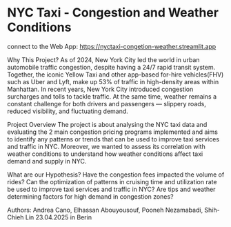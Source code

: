 # NYC Taxi - Congestion and Weather Conditions

connect to the Web App:
https://nyctaxi-congetion-weather.streamlit.app

Why This Project?
As of 2024, New York City led the world in urban automobile traffic congestion, despite having a 24/7 rapid transit system.
Together, the iconic Yellow Taxi and other app-based for-hire vehicles(FHV) such as Uber and Lyft, make up 53% of traffic in high-density areas within Manhattan.
In recent years, New York City introduced congestion surcharges and tolls to tackle traffic.
At the same time, weather remains a constant challenge for both drivers and passengers — slippery roads, reduced visibility, and fluctuating demand.

Project Overview
The project is about analysing the NYC taxi data and evaluating the 2 main congestion pricing programs implemented and aims to identify any patterns or trends that can be used to improve taxi services and traffic in NYC.
Moreover, we wanted to assess its correlation with weather conditions to understand how weather conditions affect taxi demand and supply in NYC.


What are our Hypothesis?
Have the congestion fees impacted the volume of rides?
Can the optimization of patterns in cruising time and utilization rate be used to improve taxi services and traffic in NYC?
Are tips and weather determining factors for high demand in congestion zones?


Authors: Andrea Cano, Elhassan Abouyousouf, Pooneh Nezamabadi, Shih-Chieh Lin
23.04.2025 in Berin